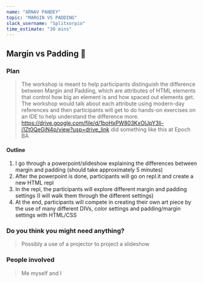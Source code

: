 ```yaml
---
name: "ARNAV PANDEY"
topic: "MARGIN VS PADDING"
slack_username: "Splitxorpio"
time_estimate: "30 mins"
---
```


## Margin vs Padding 🤔

### Plan

> The workshop is meant to help participants distinguish the difference between Margin and Padding, which are attributes of HTML elements that control how big an element is and how spaced out elements get.
> The workshop would talk about each attribute using modern-day references and then participants will get to do hands-on exercises on an IDE to help understand the difference more.
> https://drive.google.com/file/d/1boHxPW803KxOIJpY3li-j1Zt0QeGjN4p/view?usp=drive_link did something like this at Epoch BA

#### Outline

1. I go through a powerpoint/slideshow explaining the differences between margin and padding (should take approximately 5 minutes)
2. After the powerpoint is done, participants will go on repl.it and create a new HTML repl
3. In the repl, the participants will explore different margin and padding settings (I will walk them through the different settings)
4. At the end, participants will compete in creating their own art piece by the use of many different DIVs, color settings and padding/margin settings with HTML/CSS

### Do you think you might need anything?

> Possibly a use of a projector to project a slideshow

### People involved

> Me myself and I
